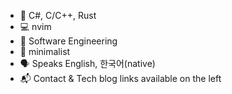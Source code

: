 * 🔡 C#, C/C++, Rust
* 💻 nvim
* 🧰 Software Engineering
* 🤍 minimalist
* 🗣️ Speaks English, 한국어(native)
* 📬 Contact & Tech blog links available on the left
